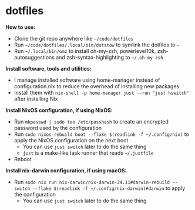 # dotfiles

**How to use:**
- Clone the git repo anywhere like `~/code/dotfiles`
- Run `~/code/dotfiles/.local/bin/dotstow` to symlink the dotfiles to `~`
- Run `~/.local/bin/omz` to install oh-my-zsh, powerlevel10k, zsh-autosuggestions and zsh-syntax-highlighting to `~/.oh-my-zsh`

**Install software, tools and utilities:**
- I manage installed software using home-manager instead of configuration.nix to reduce the overhead of installing new packages
- Install them with `nix-shell -p home-manager just --run "just hswitch"` after installing Nix

**Install NixOS configuration, if using NixOS:**
- Run `mkpasswd | sudo tee /etc/passhash` to create an encrypted password used by the configuration
- Run `sudo nixos-rebuild boot --flake $(readlink -f ~/.config/nix)` to apply the NixOS configuration on the next boot
  - You can use `just switch` later to do the same thing 
  - `just` is a make-like task runner that reads `~/.justfile`
- Reboot

**Install nix-darwin configuration, if using macOS:**
- Run `sudo nix run nix-darwin/nix-darwin-24.11#darwin-rebuild -- switch --flake $(readlink -f ~/.config/nix-darwin)#darwin` to apply the configuration
    - You can use `just switch` later to do the same thing
    
